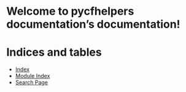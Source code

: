 <!-- pycfhelpers documentation documentation master file, created by
sphinx-quickstart on Fri Mar 29 13:48:09 2024.
You can adapt this file completely to your liking, but it should at least
contain the root `toctree` directive. -->

# Welcome to pycfhelpers documentation’s documentation!

# Indices and tables

* [Index](genindex.md)
* [Module Index](py-modindex.md)
* [Search Page](search.md)
